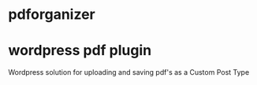 pdforganizer
============

wordpress pdf plugin
============

Wordpress solution for uploading and saving pdf's as a Custom Post Type 

